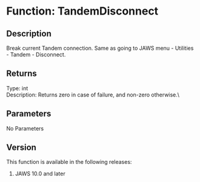 # Function: TandemDisconnect

## Description

Break current Tandem connection. Same as going to JAWS menu -
Utilities - Tandem - Disconnect.

## Returns

Type: int\
Description: Returns zero in case of failure, and non-zero otherwise.\

## Parameters

No Parameters

## Version

This function is available in the following releases:

1.  JAWS 10.0 and later
